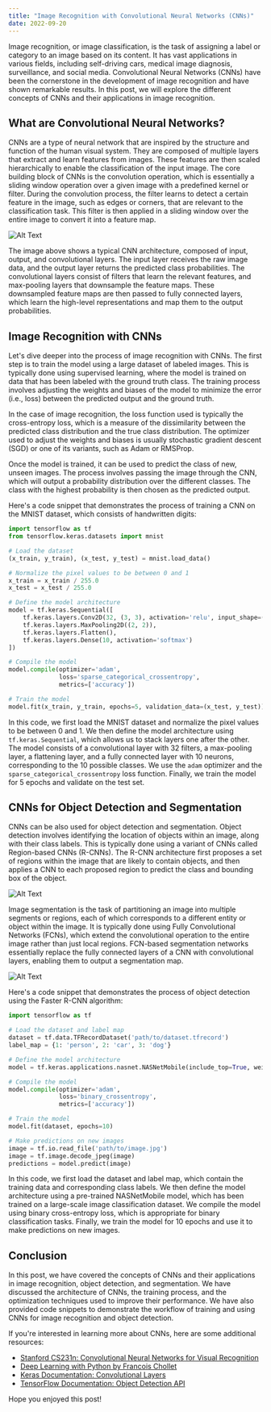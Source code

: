 ```yaml
---
title: "Image Recognition with Convolutional Neural Networks (CNNs)"
date: 2022-09-20
---
```





Image recognition, or image classification, is the task of assigning a label or category to an image based on its content. It has vast applications in various fields, including self-driving cars, medical image diagnosis, surveillance, and social media. Convolutional Neural Networks (CNNs) have been the cornerstone in the development of image recognition and have shown remarkable results. In this post, we will explore the different concepts of CNNs and their applications in image recognition.

## What are Convolutional Neural Networks?

CNNs are a type of neural network that  are inspired by the structure and function of the human visual system. They are composed of multiple layers that extract and learn features from images. These features are then scaled hierarchically to enable the classification of the input image. The core building block of CNNs is the convolution operation, which is essentially a sliding window operation over a given image with a predefined kernel or filter. During the convolution process, the filter learns to detect a certain feature in the image, such as edges or corners, that are relevant to the classification task. This filter is then applied in a sliding window over the entire image to convert it into a feature map. 

![Alt Text](https://miro.medium.com/max/3000/1*vkQ0hXDaQv57sALXAJquxA.png)

The image above shows a typical CNN architecture, composed of input, output, and convolutional layers. The input layer receives the raw image data, and the output layer returns the predicted class probabilities. The convolutional layers consist of filters that learn the relevant features, and max-pooling layers that downsample the feature maps. These downsampled feature maps are then passed to fully connected layers, which learn the high-level representations and map them to the output probabilities.

## Image Recognition with CNNs

Let's dive deeper into the process of image recognition with CNNs. The first step is to train the model using a large dataset of labeled images. This is typically done using supervised learning, where the model is trained on data that has been labeled with the ground truth class. The training process involves adjusting the weights and biases of the model to minimize the error (i.e., loss) between the predicted output and the ground truth. 

In the case of image recognition, the loss function used is typically the cross-entropy loss, which is a measure of the dissimilarity between the predicted class distribution and the true class distribution. The optimizer used to adjust the weights and biases is usually stochastic gradient descent (SGD) or one of its variants, such as Adam or RMSProp.

Once the model is trained, it can be used to predict the class of new, unseen images. The process involves passing the image through the CNN, which will output a probability distribution over the different classes. The class with the highest probability is then chosen as the predicted output.

Here's a code snippet that demonstrates the process of training a CNN on the MNIST dataset, which consists of handwritten digits:

```python
import tensorflow as tf
from tensorflow.keras.datasets import mnist

# Load the dataset
(x_train, y_train), (x_test, y_test) = mnist.load_data()

# Normalize the pixel values to be between 0 and 1
x_train = x_train / 255.0
x_test = x_test / 255.0

# Define the model architecture
model = tf.keras.Sequential([
    tf.keras.layers.Conv2D(32, (3, 3), activation='relu', input_shape=(28, 28, 1)),
    tf.keras.layers.MaxPooling2D((2, 2)),
    tf.keras.layers.Flatten(),
    tf.keras.layers.Dense(10, activation='softmax')
])

# Compile the model
model.compile(optimizer='adam',
              loss='sparse_categorical_crossentropy',
              metrics=['accuracy'])

# Train the model
model.fit(x_train, y_train, epochs=5, validation_data=(x_test, y_test))
```

In this code, we first load the MNIST dataset and normalize the pixel values to be between 0 and 1. We then define the model architecture using `tf.keras.Sequential`, which allows us to stack layers one after the other. The model consists of a convolutional layer with 32 filters, a max-pooling layer, a flattening layer, and a fully connected layer with 10 neurons, corresponding to the 10 possible classes. We use the `adam` optimizer and the `sparse_categorical_crossentropy` loss function. Finally, we train the model for 5 epochs and validate on the test set.

## CNNs for Object Detection and Segmentation

CNNs can be also used for object detection and segmentation. Object detection involves identifying the location of objects within an image, along with their class labels. This is typically done using a variant of CNNs called Region-based CNNs (R-CNNs). The R-CNN architecture first proposes a set of regions within the image that are likely to contain objects, and then applies a CNN to each proposed region to predict the class and bounding box of the object. 

![Alt Text](https://miro.medium.com/max/1200/1*vU6B75g6jJlLZ3gqhZRMHA.png)

Image segmentation is the task of partitioning an image into multiple segments or regions, each of which corresponds to a different entity or object within the image. It is typically done using Fully Convolutional Networks (FCNs), which extend the convolutional operation to the entire image rather than just local regions. FCN-based segmentation networks essentially replace the fully connected layers of a CNN with convolutional layers, enabling them to output a segmentation map.

![Alt Text](https://leonardoaraujosantos.gitbooks.io/artificial-inteligence/content/image_folder_5/CNNArchitecture.png)

Here's a code snippet that demonstrates the process of object detection using the Faster R-CNN algorithm:

```python
import tensorflow as tf

# Load the dataset and label map
dataset = tf.data.TFRecordDataset('path/to/dataset.tfrecord')
label_map = {1: 'person', 2: 'car', 3: 'dog'}

# Define the model architecture
model = tf.keras.applications.nasnet.NASNetMobile(include_top=True, weights=None)

# Compile the model
model.compile(optimizer='adam',
              loss='binary_crossentropy',
              metrics=['accuracy'])

# Train the model
model.fit(dataset, epochs=10)

# Make predictions on new images
image = tf.io.read_file('path/to/image.jpg')
image = tf.image.decode_jpeg(image)
predictions = model.predict(image)
```

In this code, we first load the dataset and label map, which contain the training data and corresponding class labels. We then define the model architecture using a pre-trained NASNetMobile model, which has been trained on a large-scale image classification dataset. We compile the model using binary cross-entropy loss, which is appropriate for binary classification tasks. Finally, we train the model for 10 epochs and use it to make predictions on new images.


## Conclusion

In this post, we have covered the concepts of CNNs and their applications in image recognition, object detection, and segmentation. We have discussed the architecture of CNNs, the training process, and the optimization techniques used to improve their performance. We have also provided code snippets to demonstrate the workflow of training and using CNNs for image recognition and object detection. 

If you're interested in learning more about CNNs, here are some additional resources:

- [Stanford CS231n: Convolutional Neural Networks for Visual Recognition](http://cs231n.stanford.edu/)
- [Deep Learning with Python by Francois Chollet](https://www.manning.com/books/deep-learning-with-python)
- [Keras Documentation: Convolutional Layers](https://keras.io/api/layers/convolution_layers/)
- [TensorFlow Documentation: Object Detection API](https://tensorflow-object-detection-api-tutorial.readthedocs.io/en/latest/) 

Hope you enjoyed this post!